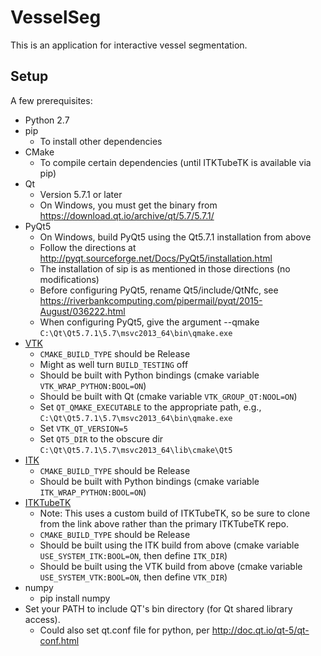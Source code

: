 # VesselSeg

This is an application for interactive vessel segmentation.

## Setup

A few prerequisites:

- Python 2.7
- pip
  - To install other dependencies
- CMake
  - To compile certain dependencies (until ITKTubeTK is available via pip)
- Qt
  - Version 5.7.1 or later
  - On Windows, you must get the binary from https://download.qt.io/archive/qt/5.7/5.7.1/
- PyQt5
  - On Windows, build PyQt5 using the Qt5.7.1 installation from above
  - Follow the directions at http://pyqt.sourceforge.net/Docs/PyQt5/installation.html
  - The installation of sip is as mentioned in those directions (no modifications)
  - Before configuring PyQt5, rename Qt5/include/QtNfc, see https://riverbankcomputing.com/pipermail/pyqt/2015-August/036222.html
  - When configuring PyQt5, give the argument --qmake `C:\Qt\Qt5.7.1\5.7\msvc2013_64\bin\qmake.exe`
- [VTK](https://github.com/kitware/vtk)
  - `CMAKE_BUILD_TYPE` should be Release
  - Might as well turn `BUILD_TESTING` off
  - Should be built with Python bindings (cmake variable `VTK_WRAP_PYTHON:BOOL=ON`)
  - Should be built with Qt (cmake variable `VTK_GROUP_QT:NOOL=ON`)
  - Set `QT_QMAKE_EXECUTABLE` to the appropriate path, e.g., `C:\Qt\Qt5.7.1\5.7\msvc2013_64\bin\qmake.exe`
  - Set `VTK_QT_VERSION=5`
  - Set `QT5_DIR` to the obscure dir `C:\Qt\Qt5.7.1\5.7\msvc2013_64\lib\cmake\Qt5`
- [ITK](https://github.com/insightsoftwareconsortium/itk)
  - `CMAKE_BUILD_TYPE` should be Release
   - Should be built with Python bindings (cmake variable `ITK_WRAP_PYTHON:BOOL=ON`)
- [ITKTubeTK](https://github.com/KitwareMedical/ITKTubeTK)
  - Note: This uses a custom build of ITKTubeTK, so be sure to clone from the link
    above rather than the primary ITKTubeTK repo.
  - `CMAKE_BUILD_TYPE` should be Release
  - Should be built using the ITK build from above (cmake variable `USE_SYSTEM_ITK:BOOL=ON`, then define `ITK_DIR`)
  - Should be built using the VTK build from above (cmake variable `USE_SYSTEM_VTK:BOOL=ON`, then define `VTK_DIR`)
- numpy
  - pip install numpy
- Set your PATH to include QT's bin directory (for Qt shared library access).
  - Could also set qt.conf file for python, per http://doc.qt.io/qt-5/qt-conf.html
